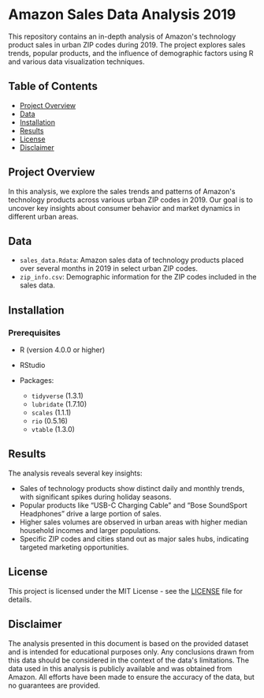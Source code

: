 # Amazon Sales Data Analysis 2019

This repository contains an in-depth analysis of Amazon's technology product sales in urban ZIP codes during 2019. The project explores sales trends, popular products, and the influence of demographic factors using R and various data visualization techniques.

## Table of Contents

- [Project Overview](#project-overview)
- [Data](#data)
- [Installation](#installation)
- [Results](#results)
- [License](#license)
- [Disclaimer](#disclaimer)

## Project Overview

In this analysis, we explore the sales trends and patterns of Amazon's technology products across various urban ZIP codes in 2019. Our goal is to uncover key insights about consumer behavior and market dynamics in different urban areas.

## Data

- `sales_data.Rdata`: Amazon sales data of technology products placed over several months in 2019 in select urban ZIP codes.
- `zip_info.csv`: Demographic information for the ZIP codes included in the sales data.

## Installation

### Prerequisites

- R (version 4.0.0 or higher)
- RStudio
- Packages:

  - `tidyverse` (1.3.1)
  - `lubridate` (1.7.10)
  - `scales` (1.1.1)
  - `rio` (0.5.16)
  - `vtable` (1.3.0)

## Results
The analysis reveals several key insights:

  - Sales of technology products show distinct daily and monthly trends, with significant spikes during holiday seasons.
  - Popular products like “USB-C Charging Cable” and “Bose SoundSport Headphones” drive a large portion of sales.
  - Higher sales volumes are observed in urban areas with higher median household incomes and larger populations.
  - Specific ZIP codes and cities stand out as major sales hubs, indicating targeted marketing opportunities.

## License
This project is licensed under the MIT License - see the [LICENSE](LICENSE) file for details.

## Disclaimer
The analysis presented in this document is based on the provided dataset and is intended for educational purposes only. Any conclusions drawn from this data should be considered in the context of the data's limitations. The data used in this analysis is publicly available and was obtained from Amazon. All efforts have been made to ensure the accuracy of the data, but no guarantees are provided.
